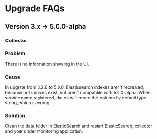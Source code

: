 # Upgrade FAQs

## Version 3.x -> 5.0.0-alpha

### Collector

### Problem

There is no information showing in the UI.

### Cause

In upgrate from 3.2.6 to 5.0.0, Elasticsearch indexes aren't recreated, because not indexes exist, but aren't compatible
with 5.0.0-alpha. When service name registered, the es will create this column by default type string, which is wrong.

### Solution

Clean the data folder in ElasticSearch and restart ElasticSearch, collector and your under monitoring application.
